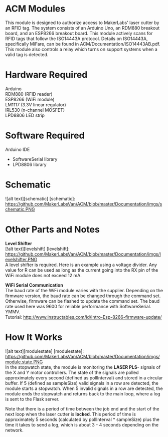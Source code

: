 # ACM Modules

This module is designed to authorize access to MakerLabs' laser cutter by an RFID tag. 
The system consists of an Arduino Uno, an RDM880 breakout board, and an ESP8266 breakout 
board. This module actively scans for RFID tags that follow the ISO14443A protocol. Details 
on ISO14443A, specifically MiFare, can be found in ACM/Documentation/ISO14443AB.pdf. This 
module also controls a relay which turns on support systems when a valid tag is detected.  

# Hardware Required
Arduino  
RDM880 (RFID reader)  
ESP8266 (WiFi module)      
LM1117 (3.3V linear regulator)   
IRL530 (n-channel MOSFET)     
LPD8806 LED strip

# Software Required
Arduino IDE  
  * SoftwareSerial library  
  * LPD8806 library
  
# Schematic  
![alt text][schematic]
[schematic]: https://github.com/MakerLabsVan/ACM/blob/master/Documentation/imgs/schematic.PNG

# Other Parts and Notes  
__Level Shifter__  
[!alt text][levelshift]
[levelshift]: https://github.com/MakerLabsVan/ACM/blob/master/Documentation/imgs/levelshifter.PNG  
A level shifter is required. Here is an example using a voltage divider. Any value for R can be used as long as
the current going into the RX pin of the WiFi module does not exceed 12 mA.

__WiFi Serial Communication__  
The baud rate of the WiFi module varies with the supplier. Depending on the firmware version, 
the baud rate can be changed through the command set. Otherwise, firmware can be flashed to 
update the command set. The baud rate used here was 9600 for reliable performance with SoftwareSerial. YMMV.    
Tutorial: http://www.instructables.com/id/Intro-Esp-8266-firmware-update/

# How It Works
![alt text][modulestate]
[modulestate]: https://github.com/MakerLabsVan/ACM/blob/master/Documentation/imgs/module.state.PNG  
In the stopwatch state, the module is monitoring the **LASER PLS-** signals of the X and Y motor controllers.
The state of the signals are polled approximately every second (defined as pollInterval) and stored in a circular 
buffer. If 5 (defined as sampleSize) valid signals in a row are detected, the module starts a stopwatch. 
When 5 invalid signals in a row are detected, the module ends the stopwatch and returns back to the main loop, 
where a log is sent to the Flask server.  

Note that there is a period of time between the job end and the start of the next loop when the laser
cutter is **locked**. This period of time is approximately 5 seconds (calculated by pollInterval * sampleSize) 
plus the time it takes to send a log, which is about 3 - 4 seconds depending on the network.
